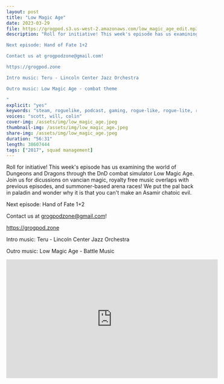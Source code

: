```yaml
---
layout: post
title: "Low Magic Age"
date: 2023-03-29
file: https://grogpod.s3.us-west-2.amazonaws.com/low_magic_age_edit.mp3
description: "Roll for initiative! This week's episode has us examining the world of Dungeons and Dragons through the DnD combat simulator Low Magic Age. Join us for dicussions on vancian magic, royalty free music overlaps with previous episodes, and summoner-based arena races! We put the pal back in paladin and wonder why it is that you can't make an Asamir chatoic evil.

Next episode: Hand of Fate 1+2

Contact us at grogpodzone@gmail.com!

https://grogpod.zone

Intro music: Teru - Lincoln Center Jazz Orchestra

Outro music: Low Magic Age - combat theme

"
explicit: "yes" 
keywords: "steam, roguelike, podcast, gaming, rogue-like, rogue-lite, roguelite"
voices: "scott, will, colin"
cover-img: /assets/img/low_magic_age.jpeg
thumbnail-img: /assets/img/low_magic_age.jpeg
share-img: /assets/img/low_magic_age.jpeg
duration: "56:31"
length: 38607444
tags: ["2017", squad management]
---
```


Roll for initiative! This week's episode has us examining the world of Dungeons and Dragons through the DnD combat simulator Low Magic Age. Join us for dicussions on vancian magic, royalty free music overlaps with previous episodes, and summoner-based arena races! We put the pal back in paladin and wonder why it is that you can't make an Asamir chatoic evil.

Next episode: Hand of Fate 1+2

Contact us at grogpodzone@gmail.com!

https://grogpod.zone

Intro music: Teru - Lincoln Center Jazz Orchestra

Outro music: Low Magic Age - Battle Music

<div class="embed-responsive embed-responsive-16by9">
<iframe width="560" height="315" src="https://www.youtube.com/embed/FzRY9SO9zbw" title="YouTube video player" frameborder="0" allow="accelerometer; autoplay; clipboard-write; encrypted-media; gyroscope; picture-in-picture" allowfullscreen></iframe>
</div>
